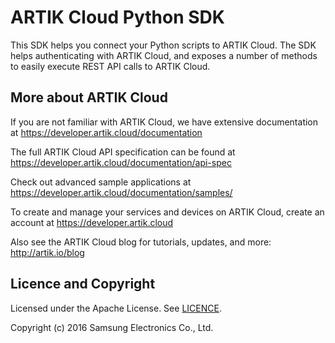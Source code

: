 ARTIK Cloud Python SDK
================

This SDK helps you connect your Python scripts to ARTIK Cloud. The SDK helps authenticating with ARTIK Cloud, and exposes a number of methods to easily execute REST API calls to ARTIK Cloud.

More about ARTIK Cloud
-------------------------

If you are not familiar with ARTIK Cloud, we have extensive documentation at https://developer.artik.cloud/documentation

The full ARTIK Cloud API specification can be found at https://developer.artik.cloud/documentation/api-spec

Check out advanced sample applications at https://developer.artik.cloud/documentation/samples/

To create and manage your services and devices on ARTIK Cloud, create an account at https://developer.artik.cloud

Also see the ARTIK Cloud blog for tutorials, updates, and more: http://artik.io/blog

Licence and Copyright
---------------------

Licensed under the Apache License. See [LICENCE](https://github.com/artikcloud/artikcloud-python/blob/master/LICENSE).

Copyright (c) 2016 Samsung Electronics Co., Ltd.
